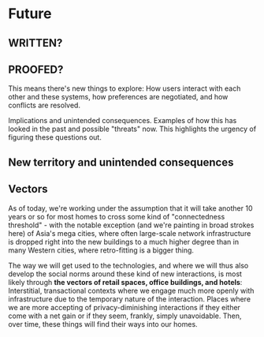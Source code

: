 # Future

## WRITTEN?
## PROOFED?

This means there's new things to explore: How users interact with each other and these systems, how preferences are negotiated, and how conflicts are resolved. 

Implications and unintended consequences. Examples of how this has looked in the past and possible "threats" now. This highlights the urgency of figuring these questions out. 

## New territory and unintended consequences

## Vectors

As of today, we're working under the assumption that it will take another 10 years or so for most homes to cross some kind of "connectedness threshold" - with the notable exception (and we're painting in broad strokes here) of Asia's mega cities, where often large-scale network infrastructure is dropped right into the new buildings to a much higher degree than in many Western cities, where retro-fitting is a bigger thing.

The way we will get used to the technologies, and where we will thus also develop the social norms around these kind of new interactions, is most likely through **the vectors of retail spaces, office buildings, and hotels**: Interstitial, transactional contexts where we engage much more openly with infrastructure due to the temporary nature of the interaction. Places where we are more accepting of privacy-diminishing interactions if they either come with a net gain or if they seem, frankly, simply unavoidable. Then, over time, these things will find their ways into our homes.
